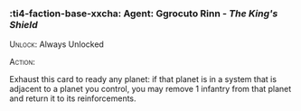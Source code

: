 ### :ti4-faction-base-xxcha: **Agent**: Ggrocuto Rinn - _The King's Shield_

<span style="font-variant:small-caps;">Unlock</span>: Always Unlocked

<span style="font-variant:small-caps;">Action</span>:

Exhaust this card to ready any planet: if that planet is in a system that is adjacent to a planet you control, you may remove 1 infantry from that planet and return it to its reinforcements.
